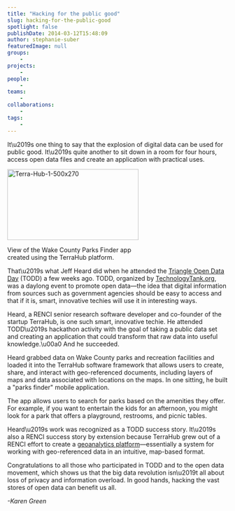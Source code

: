 ```yaml
---
title: "Hacking for the public good"
slug: hacking-for-the-public-good
spotlight: false
publishDate: 2014-03-12T15:48:09
author: stephanie-suber
featuredImage: null
groups:
    - 
projects:
    - 
people:
    - 
teams: 
    - 
collaborations:
    - 
tags:
    - 
---
```

<p>It\u2019s one thing to say that the explosion of digital data can be used for public good. It\u2019s quite another to sit down in a room for four hours, access open data files and create an application with practical uses.</p>
<div id="attachment_13201" class="wp-caption alignleft" style="width: 300px"><a href="http://www.renci.org/wp-content/uploads/2014/03/Terra-Hub-1-500x270.png"  rel="lightbox[roadtrip]"><img class="size-medium wp-image-13201 " src="http://www.renci.org/wp-content/uploads/2014/03/Terra-Hub-1-500x270-300x162.png" alt="Terra-Hub-1-500x270" width="300" height="162" srcset="https://renci.org/wp-content/uploads/2014/03/Terra-Hub-1-500x270-300x162.png 300w, https://renci.org/wp-content/uploads/2014/03/Terra-Hub-1-500x270.png 500w" sizes="(max-width: 300px) 100vw, 300px" /></a></p>
<p class="wp-caption-text">View of the Wake County Parks Finder app created using the TerraHub platform.</p>
</div>
<p>That\u2019s what Jeff Heard did when he attended the <a href="http://triangleopendataday.com" target="_blank">Triangle Open Data Day</a> (TODD) a few weeks ago. TODD, organized by <a href="http://technologytank.org" target="_blank">TechnologyTank.org</a>, was a daylong event to promote open data&mdash;the idea that digital information from sources such as government agencies should be easy to access and that if it is, smart, innovative techies will use it in interesting ways.</p>
<p>Heard, a RENCI senior research software developer and co-founder of the startup TerraHub, is one such smart, innovative techie. He attended TODD\u2019s hackathon activity with the goal of taking a public data set and creating an application that could transform that raw data into useful knowledge.\u00a0 And he succeeded.<!--more--></p>
<p>Heard grabbed data on Wake County parks and recreation facilities and loaded it into the TerraHub software framework that allows users to create, share, and interact with geo-referenced documents, including layers of maps and data associated with locations on the maps. In one sitting, he built a "parks finder" mobile application.</p>
<p>The app allows users to search for parks based on the amenities they offer. For example, if you want to entertain the kids for an afternoon, you might look for a park that offers a playground, restrooms, and picnic tables.</p>
<p>Heard\u2019s work was recognized as a TODD success story. It\u2019s also a RENCI success story by extension because TerraHub grew out of a RENCI effort to create a <a href="http://www.renci.org/research/geoanalytics-framework/" target="_blank">geoanalytics platform</a>&mdash;essentially a system for working with geo-referenced data in an intuitive, map-based format.</p>
<p>Congratulations to all those who participated in TODD and to the open data movement, which shows us that the big data revolution isn\u2019t all about loss of privacy and information overload. In good hands, hacking the vast stores of open data can benefit us all.</p>
<p><i>-Karen Green</i></p>
<!-- AddThis Advanced Settings generic via filter on the_content --><!-- AddThis Share Buttons generic via filter on the_content -->
